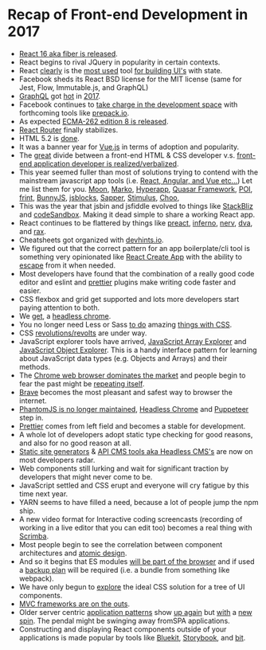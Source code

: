 # Recap of Front-end Development in 2017

* [React 16 aka fiber is released](https://reactjs.org/blog/2017/09/26/react-v16.0.html).
* React begins to rival JQuery in popularity in certain contexts.
* React [clearly](https://twitter.com/npmjs/status/949017852702543876) is the [most used](https://www.npmjs.com/npm/state-of-javascript-frameworks-2017-part-1) tool [for building UI's](https://stackoverflow.blog/2018/01/11/brutal-lifecycle-javascript-frameworks/) with state.
* Facebook sheds its React BSD license for the MIT license (same for Jest, Flow, Immutable.js, and GraphQL)
* [GraphQL](https://dev-blog.apollodata.com/2017-the-year-in-graphql-124a050d04c6) got [hot](https://graphcms.com/) in [2017](https://www.graphql.com/case-studies/).
* Facebook continues to [take charge in the development space](https://code.facebook.com/projects/) with forthcoming tools like [prepack.io](https://prepack.io/).
* As expected [ECMA-262 edition 8 is released](https://www.ecma-international.org/publications/standards/Ecma-262.htm).
* [React Router](https://reacttraining.com/react-router/) finally stabilizes.
* HTML 5.2 is [done](https://www.w3.org/blog/2017/12/html-5-2-is-done-html-5-3-is-coming/).
* It was a banner year for [Vue.js](https://vuejs.org/) in terms of adoption and popularity.
* The [great](https://medium.com/@jerrylowm/the-death-of-front-end-developers-803a95e0f411) divide between a front-end HTML & CSS developer v.s. [front-end application developer is realized/verbalized](https://medium.com/@mandy.michael/is-there-any-value-in-people-who-cannot-write-javascript-d0a66b16de06). 
* This year seemed fuller than most of solutions trying to contend with the mainstream javascript app tools (i.e. [React, Angular, and Vue etc...](https://stateofjs.com/2017/front-end/results)) Let me list them for you. [Moon](http://moonjs.ga/docs/overview.html), [Marko](https://markojs.com/), [Hyperapp](https://github.com/hyperapp/hyperapp), [Quasar Framework](http://quasar-framework.org/), [POI](https://poi.js.org), [frint](https://frint.js.org/), [BunnyJS](https://bunnyjs.com/), [jsblocks](http://jsblocks.com/), [Sapper](https://sapper.svelte.technology/), [Stimulus](https://github.com/stimulusjs/stimulus), [Choo](https://github.com/choojs/choo), 
* This was the year that jsbin and jsfiddle evolved to things like [StackBliz](https://stackblitz.com/) and [codeSandbox](https://codesandbox.io/). Making it dead simple to share a working React app.
* React continues to be flattered by things like [preact](https://preactjs.com/), [inferno](https://infernojs.org/), [nerv](https://github.com/NervJS/nerv), [dva](https://github.com/dvajs/dva), and [rax](https://github.com/alibaba/rax).
* Cheatsheets got organized with [devhints.io](https://devhints.io/).
* We figured out that the correct pattern for an app boilerplate/cli tool is something very opinionated like [React Create App](https://github.com/facebookincubator/create-react-app) with the ability to [escape](https://github.com/facebookincubator/create-react-app/blob/master/packages/react-scripts/template/README.md#npm-run-eject) from it when needed.
* Most developers have found that the combination of a really good code editor and eslint and [prettier](https://github.com/prettier/prettier) plugins make writing code faster and easier.
* CSS flexbox and grid get supported and lots more developers start paying attention to both.
* We [get](https://blog.chromium.org/2017/05/chrome-59-beta-headless-chromium-native.html), a [headless chrome](https://chromium.googlesource.com/chromium/src/+/lkgr/headless/README.md).
* You no longer need Less or Sass [to do](https://shoelace.style) amazing [things with CSS](http://cssnext.io/features/).
* CSS [revolutions/revolts](http://ryanogles.by/css/javascript/2017/05/25/the-state-of-css.html) are under way.
* JavaScript explorer tools have arrived, [JavaScript Array Explorer](https://sdras.github.io/array-explorer/)
and [JavaScript Object Explorer](https://sdras.github.io/object-explorer/). This is a handy interface pattern for learning about JavaScript data types (e.g. Objects and Arrays) and their methods. 
* The [Chrome web browser dominates the market](http://gs.statcounter.com/browser-market-share) and people begin to fear the past might be [repeating itself](https://www.theverge.com/2018/1/4/16805216/google-chrome-only-sites-internet-explorer-6-web-standards).
* [Brave](https://brave.com/) becomes the most pleasant and safest way to browser the internet.
* [PhantomJS is no longer maintained](https://www.infoq.com/news/2017/04/Phantomjs-future-uncertain), [Headless Chrome](https://chromium.googlesource.com/chromium/src/+/lkgr/headless/README.md) and [Puppeteer](https://github.com/GoogleChrome/puppeteer) step in.
* [Prettier](https://prettier.io/) comes from left field and becomes a stable for development.
* A whole lot of developers adopt static type checking for good reasons, and also for no good reason at all.
* [Static site generators](https://www.staticgen.com/) & [API CMS tools aka Headless CMS's](https://en.wikipedia.org/wiki/Headless_CMS) are now on most developers radar.
* Web components still lurking and wait for significant traction by developers that might never come to be.
* JavaScript settled and CSS erupt and everyone will cry fatigue by this time next year.
* YARN seems to have filled a need, because a lot of people jump the npm ship.
* A new video format for Interactive coding screencasts (recording of working in a live editor that you can edit too) becomes a real thing with [Scrimba](https://scrimba.com/about).
* Most people begin to see the correlation between component architectures and [atomic design](http://patternlab.io/).
* And so it begins that ES modules [will be part of the browser](https://caniuse.com/#feat=es6-module) and if used a [backup plan](https://github.com/WebReflection/ecma) will be required (i.e. a bundle from something like webpack).
* We have only begun to [explore](https://css-in-js-playground.com/?theme=light) the ideal CSS solution for a tree of UI components.
* [MVC frameworks are on the outs](https://codeburst.io/javascript-trends-in-2018-3fb0077259).
* Older server centric [application patterns](https://unpoly.com) show [up again](https://github.com/turbolinks/turbolinks) but [with](https://goiabada.blog/can-you-build-a-single-page-application-without-a-front-end-framework-6799cee03750) a [new](http://triskweline.de/unpoly-rugb/#/41) [spin](https://github.com/stimulusjs/stimulus). The pendal might be swinging away fromSPA applications.
* Constructing and displaying React components outside of your applications is made popular by tools like [Bluekit](http://bluekit.blueberry.io/), [Storybook](https://storybook.js.org/), and [bit](https://bitsrc.io/).
